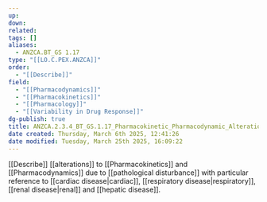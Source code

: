 ```yaml
---
up: 
down: 
related: 
tags: []
aliases:
  - ANZCA.BT_GS 1.17
type: "[[LO.C.PEX.ANZCA]]"
order:
  - "[[Describe]]"
field:
  - "[[Pharmacodynamics]]"
  - "[[Pharmacokinetics]]"
  - "[[Pharmacology]]"
  - "[[Variability in Drug Response]]"
dg-publish: true
title: ANZCA.2.3.4_BT_GS.1.17_Pharmacokinetic_Pharmacodynamic_Alterations_Pathological_Disturbance
date created: Thursday, March 6th 2025, 12:41:26
date modified: Tuesday, March 25th 2025, 16:09:22
---
```


[[Describe]] [[alterations]] to [[Pharmacokinetics]] and [[Pharmacodynamics]] due to [[pathological disturbance]] with particular reference to [[cardiac disease|cardiac]], [[respiratory disease|respiratory]], [[renal disease|renal]] and [[hepatic disease]].
